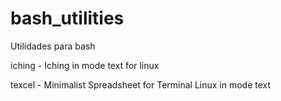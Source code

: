 # bash_utilities
Utilidades para bash

iching - Iching in mode text for linux 

texcel - Minimalist Spreadsheet for Terminal Linux in mode text

